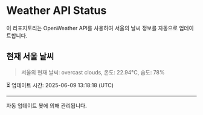 
# Weather API Status

이 리포지토리는 OpenWeather API를 사용하여 서울의 날씨 정보를 자동으로 업데이트합니다.

## 현재 서울 날씨
> 서울의 현재 날씨: overcast clouds, 온도: 22.94°C, 습도: 78%

⏳ 업데이트 시간: 2025-06-09 13:18:18 (UTC)

---
자동 업데이트 봇에 의해 관리됩니다.
